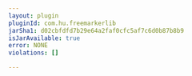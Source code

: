 ```yaml
---
layout: plugin
pluginId: com.hu.freemarkerlib
jarSha1: d02cbfdfd7b29e64a2faf0cfc5af7c6d0b87b8b9
isJarAvailable: true
error: NONE
violations: []

---
```

